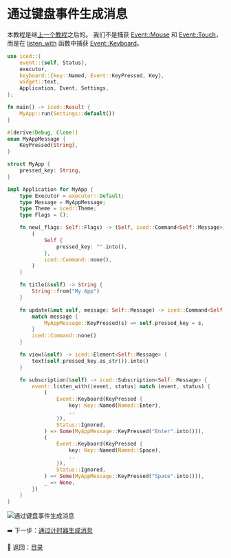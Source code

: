 
# 通过键盘事件生成消息

本教程是继[上一个教程](./producing_messages_by_mouse_events.md)之后的。
我们不是捕获 [Event::Mouse](https://docs.rs/iced/0.12.1/iced/event/enum.Event.html#variant.Mouse) 和 [Event::Touch](https://docs.rs/iced/0.12.1/iced/event/enum.Event.html#variant.Touch)，而是在 [listen_with](https://docs.rs/iced/0.12.1/iced/event/fn.listen_with.html) 函数中捕获 [Event::Keyboard](https://docs.rs/iced/0.12.1/iced/event/enum.Event.html#variant.Keyboard)。

```rust
use iced::{
    event::{self, Status},
    executor,
    keyboard::{key::Named, Event::KeyPressed, Key},
    widget::text,
    Application, Event, Settings,
};

fn main() -> iced::Result {
    MyApp::run(Settings::default())
}

#[derive(Debug, Clone)]
enum MyAppMessage {
    KeyPressed(String),
}

struct MyApp {
    pressed_key: String,
}

impl Application for MyApp {
    type Executor = executor::Default;
    type Message = MyAppMessage;
    type Theme = iced::Theme;
    type Flags = ();

    fn new(_flags: Self::Flags) -> (Self, iced::Command<Self::Message>) {
        (
            Self {
                pressed_key: "".into(),
            },
            iced::Command::none(),
        )
    }

    fn title(&self) -> String {
        String::from("My App")
    }

    fn update(&mut self, message: Self::Message) -> iced::Command<Self::Message> {
        match message {
            MyAppMessage::KeyPressed(s) => self.pressed_key = s,
        }
        iced::Command::none()
    }

    fn view(&self) -> iced::Element<Self::Message> {
        text(self.pressed_key.as_str()).into()
    }

    fn subscription(&self) -> iced::Subscription<Self::Message> {
        event::listen_with(|event, status| match (event, status) {
            (
                Event::Keyboard(KeyPressed {
                    key: Key::Named(Named::Enter),
                    ..
                }),
                Status::Ignored,
            ) => Some(MyAppMessage::KeyPressed("Enter".into())),
            (
                Event::Keyboard(KeyPressed {
                    key: Key::Named(Named::Space),
                    ..
                }),
                Status::Ignored,
            ) => Some(MyAppMessage::KeyPressed("Space".into())),
            _ => None,
        })
    }
}
```

![通过键盘事件生成消息](./pic/producing_messages_by_keyboard_events.png)

:arrow_right: 下一步：[通过计时器生成消息](./producing_messages_by_timers.md)

:blue_book: 返回：[目录](./../README.md)
